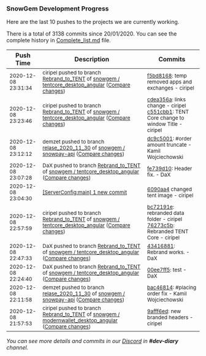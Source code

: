 
### SnowGem Development Progress

Here are the last 10 pushes to the projects we are currently working.

There is a total of 3138 commits since 20/01/2020. You can see the complete history in
 [Complete_list.md](Complete_list.md) file.

| Push Time | Description | Commits |
| --- | --- | --- |
| <sub>2020-12-08 23:31:34</sub> | <sub>ciripel pushed to branch [Rebrand\_to\_TENT](https://gitlab.com/snowgem/tentcore_desktop_angular/commits/Rebrand_to_TENT) of [snowgem / tentcore\_desktop\_angular](https://gitlab.com/snowgem/tentcore_desktop_angular) ([Compare changes](https://gitlab.com/snowgem/tentcore_desktop_angular/compare/c551cbb11e7044a17f21d3bb0cd566d2c5b62bd5...f5bd8168e9820977a22b1918b8013ef889f40d41))</sub> | <sub>[f5bd8168](https://gitlab.com/snowgem/tentcore_desktop_angular/-/commit/f5bd8168e9820977a22b1918b8013ef889f40d41): temp removed apps and exchanges - ciripel</sub> |
| <sub>2020-12-08 23:23:46</sub> | <sub>ciripel pushed to branch [Rebrand\_to\_TENT](https://gitlab.com/snowgem/tentcore_desktop_angular/commits/Rebrand_to_TENT) of [snowgem / tentcore\_desktop\_angular](https://gitlab.com/snowgem/tentcore_desktop_angular) ([Compare changes](https://gitlab.com/snowgem/tentcore_desktop_angular/compare/fe739d1033c050d054c9a728c6af6d6656d90301...c551cbb11e7044a17f21d3bb0cd566d2c5b62bd5))</sub> | <sub>[cdea356a](https://gitlab.com/snowgem/tentcore_desktop_angular/-/commit/cdea356ac3c2cb3008bed6e47803d7010b6b1d5b): links change - ciripel<br>[c551cbb1](https://gitlab.com/snowgem/tentcore_desktop_angular/-/commit/c551cbb11e7044a17f21d3bb0cd566d2c5b62bd5): TENT Core change to window Title - ciripel</sub> |
| <sub>2020-12-08 23:12:12</sub> | <sub>demzet pushed to branch [relase\_2020\_11\_30](https://gitlab.com/snowgem/snowpay-api/commits/relase_2020_11_30) of [snowgem / snowpay\-api](https://gitlab.com/snowgem/snowpay-api) ([Compare changes](https://gitlab.com/snowgem/snowpay-api/compare/bac468142206716f1811017d21cae9b947963baa...dc9c500165384b2e5916d5a761858ae2b2a9c4b4))</sub> | <sub>[dc9c5001](https://gitlab.com/snowgem/snowpay-api/-/commit/dc9c500165384b2e5916d5a761858ae2b2a9c4b4): #order amount truncate - Kamil Wojciechowski</sub> |
| <sub>2020-12-08 23:07:28</sub> | <sub>DaX pushed to branch [Rebrand\_to\_TENT](https://gitlab.com/snowgem/tentcore_desktop_angular/commits/Rebrand_to_TENT) of [snowgem / tentcore\_desktop\_angular](https://gitlab.com/snowgem/tentcore_desktop_angular) ([Compare changes](https://gitlab.com/snowgem/tentcore_desktop_angular/compare/76273c5b2b2cc2f22b2454ef7b7e3802fab35145...fe739d1033c050d054c9a728c6af6d6656d90301))</sub> | <sub>[fe739d10](https://gitlab.com/snowgem/tentcore_desktop_angular/-/commit/fe739d1033c050d054c9a728c6af6d6656d90301): Header fix. - DaX</sub> |
| <sub>2020-12-08 23:04:30</sub> | <sub>[[ServerConfig:main] 1 new commit](https://github.com/TENTOfficial/ServerConfig/commit/6090aa41c9877af96f5aebcd1a92944452a2d0f8)</sub> | <sub>[6090aa4](https://github.com/TENTOfficial/ServerConfig/commit/6090aa41c9877af96f5aebcd1a92944452a2d0f8) changed tent image - ciripel</sub> |
| <sub>2020-12-08 22:57:59</sub> | <sub>ciripel pushed to branch [Rebrand\_to\_TENT](https://gitlab.com/snowgem/tentcore_desktop_angular/commits/Rebrand_to_TENT) of [snowgem / tentcore\_desktop\_angular](https://gitlab.com/snowgem/tentcore_desktop_angular) ([Compare changes](https://gitlab.com/snowgem/tentcore_desktop_angular/compare/434168819d53eda66b0753c8c8eb6cafc42a82d7...76273c5b2b2cc2f22b2454ef7b7e3802fab35145))</sub> | <sub>[bc72191e](https://gitlab.com/snowgem/tentcore_desktop_angular/-/commit/bc72191e564f0fb3fc7db5d9fa4bd6c9463c2d1a): rebranded data folder - ciripel<br>[76273c5b](https://gitlab.com/snowgem/tentcore_desktop_angular/-/commit/76273c5b2b2cc2f22b2454ef7b7e3802fab35145): Rebranded TENT Core - ciripel</sub> |
| <sub>2020-12-08 22:47:33</sub> | <sub>DaX pushed to branch [Rebrand\_to\_TENT](https://gitlab.com/snowgem/tentcore_desktop_angular/commits/Rebrand_to_TENT) of [snowgem / tentcore\_desktop\_angular](https://gitlab.com/snowgem/tentcore_desktop_angular) ([Compare changes](https://gitlab.com/snowgem/tentcore_desktop_angular/compare/00ee7ff5424deab12634abbe5c346f438e96a65d...434168819d53eda66b0753c8c8eb6cafc42a82d7))</sub> | <sub>[43416881](https://gitlab.com/snowgem/tentcore_desktop_angular/-/commit/434168819d53eda66b0753c8c8eb6cafc42a82d7): Rebrand works. - DaX</sub> |
| <sub>2020-12-08 22:24:40</sub> | <sub>DaX pushed to branch [Rebrand\_to\_TENT](https://gitlab.com/snowgem/modernwallet_desktop_angular/commits/Rebrand_to_TENT) of [snowgem / tentcore\_desktop\_angular](https://gitlab.com/snowgem/modernwallet_desktop_angular) ([Compare changes](https://gitlab.com/snowgem/modernwallet_desktop_angular/compare/9afff6edad99a622ab8cffa45a431c9e83481168...00ee7ff5424deab12634abbe5c346f438e96a65d))</sub> | <sub>[00ee7ff5](https://gitlab.com/snowgem/modernwallet_desktop_angular/-/commit/00ee7ff5424deab12634abbe5c346f438e96a65d): test - DaX</sub> |
| <sub>2020-12-08 22:11:58</sub> | <sub>demzet pushed to branch [relase\_2020\_11\_30](https://gitlab.com/snowgem/snowpay-api/commits/relase_2020_11_30) of [snowgem / snowpay\-api](https://gitlab.com/snowgem/snowpay-api) ([Compare changes](https://gitlab.com/snowgem/snowpay-api/compare/44032c1aa4dca25410979de0c7db8ebc8a8fa9d0...bac468142206716f1811017d21cae9b947963baa))</sub> | <sub>[bac46814](https://gitlab.com/snowgem/snowpay-api/-/commit/bac468142206716f1811017d21cae9b947963baa): #placing order fix - Kamil Wojciechowski</sub> |
| <sub>2020-12-08 21:57:53</sub> | <sub>ciripel pushed to branch [Rebrand\_to\_TENT](https://gitlab.com/snowgem/modernwallet_desktop_angular/commits/Rebrand_to_TENT) of [snowgem / modernwallet\_desktop\_angular](https://gitlab.com/snowgem/modernwallet_desktop_angular) ([Compare changes](https://gitlab.com/snowgem/modernwallet_desktop_angular/compare/2434fca1e8a296e2c6c2fd35e8fe664d79ef086e...9afff6edad99a622ab8cffa45a431c9e83481168))</sub> | <sub>[9afff6ed](https://gitlab.com/snowgem/modernwallet_desktop_angular/-/commit/9afff6edad99a622ab8cffa45a431c9e83481168): new branded headers - ciripel</sub> |

_You can see more details and commits in our [Discord](https://discord.gg/zumGnbg) in **#dev-diary** channel._
